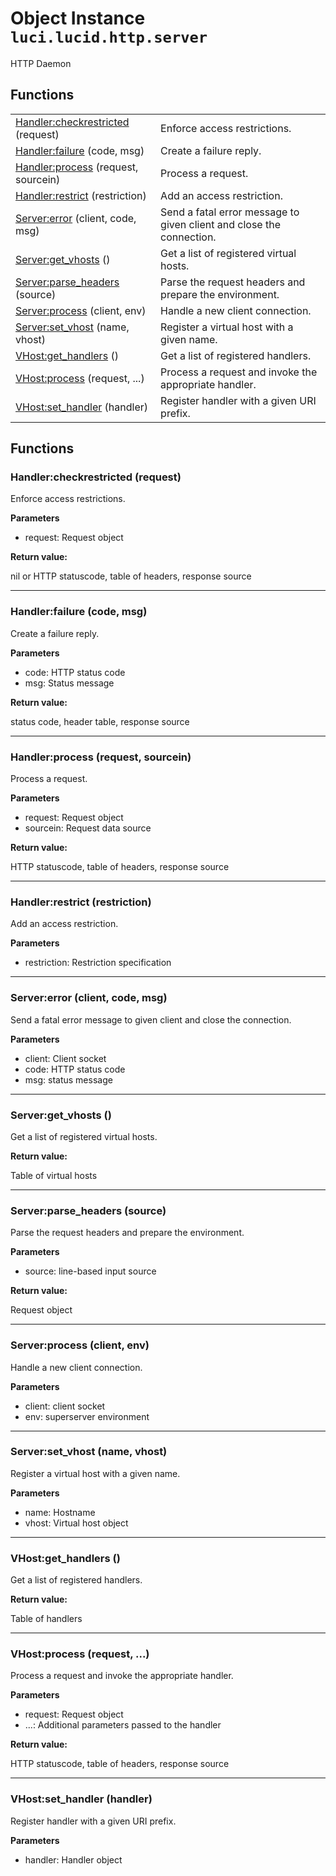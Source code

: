 # Object Instance `luci.lucid.http.server`

HTTP Daemon

## Functions

|                                                                         |                                                                      |
| -                                                                       | -                                                                    |
| [Handler:checkrestricted](#handler-checkrestricted-request) (request)    | Enforce access restrictions.                                         |
| [Handler:failure](#handler-failure-code-msg) (code, msg)                 | Create a failure reply.                                              |
| [Handler:process](#handler-process-request-sourcein) (request, sourcein) | Process a request.                                                   |
| [Handler:restrict](#handler-restrict-restriction) (restriction)          | Add an access restriction.                                           |
| [Server:error](#server-error-client-code-msg) (client, code, msg)        | Send a fatal error message to given client and close the connection. |
| [Server:get_vhosts](#server-get_vhosts) ()                               | Get a list of registered virtual hosts.                              |
| [Server:parse_headers](#server-parse_headers-source) (source)            | Parse the request headers and prepare the environment.               |
| [Server:process](#server-process-client-env) (client, env)               | Handle a new client connection.                                      |
| [Server:set_vhost](#server-set_vhost-name-vhost) (name, vhost)           | Register a virtual host with a given name.                           |
| [VHost:get_handlers](#vhost-get_handlers) ()                             | Get a list of registered handlers.                                   |
| [VHost:process](#vhost-process-request) (request, ...)                   | Process a request and invoke the appropriate handler.                |
| [VHost:set_handler](#vhost-set_handler-handler) (handler)                | Register handler with a given URI prefix.                            |

## Functions

### Handler:checkrestricted (request)

Enforce access restrictions.

**Parameters**

- request: Request object

**Return value:**

nil or HTTP statuscode, table of headers, response source

---
### Handler:failure (code, msg)

Create a failure reply.

**Parameters**

- code: HTTP status code
- msg: Status message

**Return value:**

status code, header table, response source

---
### Handler:process (request, sourcein)

Process a request.

**Parameters**

- request: Request object
- sourcein: Request data source

**Return value:**

HTTP statuscode, table of headers, response source

---
### Handler:restrict (restriction)

Add an access restriction.

**Parameters**

- restriction: Restriction specification

---
### Server:error (client, code, msg)

Send a fatal error message to given client and close the connection.

**Parameters**

- client: Client socket
- code: HTTP status code
- msg: status message

---
### Server:get_vhosts ()

Get a list of registered virtual hosts.

**Return value:**

Table of virtual hosts

---
### Server:parse_headers (source)

Parse the request headers and prepare the environment.

**Parameters**

- source: line-based input source

**Return value:**

Request object

---
### Server:process (client, env)

Handle a new client connection.

**Parameters**

- client: client socket
- env: superserver environment

---
### Server:set_vhost (name, vhost)

Register a virtual host with a given name.

**Parameters**

- name: Hostname
- vhost: Virtual host object

---
### VHost:get_handlers ()

Get a list of registered handlers.

**Return value:**

Table of handlers

---
### VHost:process (request, ...)

Process a request and invoke the appropriate handler.

**Parameters**

- request: Request object
- ...: Additional parameters passed to the handler

**Return value:**

HTTP statuscode, table of headers, response source

---
### VHost:set_handler (handler)

Register handler with a given URI prefix.

**Parameters**

- handler: Handler object
